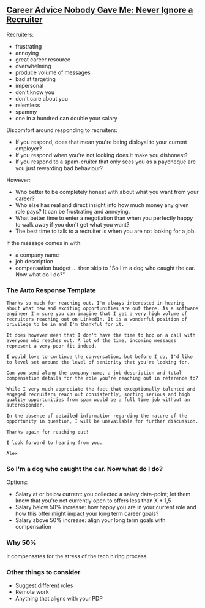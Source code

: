 ## [Career Advice Nobody Gave Me: Never Ignore a Recruiter](https://index.medium.com/career-advice-nobody-gave-me-never-ignore-a-recruiter-4474eac9556)

Recruiters:
* frustrating
* annoying
* great career resource
* overwhelming
* produce volume of messages
* bad at targeting
* impersonal
* don't know you
* don't care about you
* relentless
* spammy
* one in a hundred can double your salary

Discomfort around responding to recruiters:
* If you respond, does that mean you're being disloyal to your current employer?
* If you respond when you're not looking does it make you dishonest?
* If you respond to a spam-cruiter that only sees you as a paycheque are you just rewarding bad behaviour?

However:
* Who better to be completely honest with about what you want from your career? 
* Who else has real and direct insight into how much money any given role pays?
It can be frustrating and annoying.
* What better time to enter a negotiation than when you perfectly happy to walk away if you don't get what you want?
* The best time to talk to a recruiter is when you are not looking for a job.

If the message comes in with:
* a company name
* job description
* compensation budget
... then skip to "So I'm a dog who caught the car. Now what do I do?"

### The Auto Response Template

```
Thanks so much for reaching out. I'm always interested in hearing about what new and exciting opportunities are out there. As a software engineer I'm sure you can imagine that I get a very high volume of recruiters reaching out on LinkedIn. It is a wonderful position of privilege to be in and I'm thankful for it.

It does however mean that I don't have the time to hop on a call with everyone who reaches out. A lot of the time, incoming messages represent a very poor fit indeed.

I would love to continue the conversation, but before I do, I'd like to level set around the level of seniority that you're looking for.

Can you send along the company name, a job description and total compensation details for the role you're reaching out in reference to?

While I very much appreciate the fact that exceptionally talented and engaged recruiters reach out consistently, sorting serious and high quality opportunities from spam would be a full time job without an autoresponder.

In the absence of detailed information regarding the nature of the opportunity in question, I will be unavailable for further discussion.

Thanks again for reaching out!
 
I look forward to hearing from you.

Alex
```

### So I'm a dog who caught the car. Now what do I do?

Options:
* Salary at or below current: you collected a salary data-point;  let them know that you're not currently open to offers less than X * 1,5
* Salary below 50% increase: how happy you are in your current role and how this offer might impact your long term career goals?
* Salary above 50% increase: align your long term goals with compensation

### Why 50%

It compensates for the stress of the tech hiring process.  

### Other things to consider

* Suggest different roles
* Remote work
* Anything that aligns with your PDP
